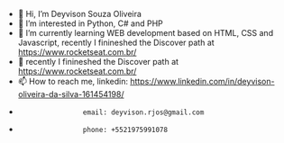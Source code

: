 - 👋 Hi, I’m Deyvison Souza Oliveira
- 👀 I’m interested in Python, C# and PHP
- 🌱 I’m currently learning WEB development based on HTML, CSS and Javascript, recently I finineshed the Discover path at https://www.rocketseat.com.br/
- 💞️ recently I finineshed the Discover path at https://www.rocketseat.com.br/
- 📫 How to reach me, linkedin: https://www.linkedin.com/in/deyvison-oliveira-da-silva-161454198/
-                     email: deyvison.rjos@gmail.com 
-                     phone: +5521975991078
